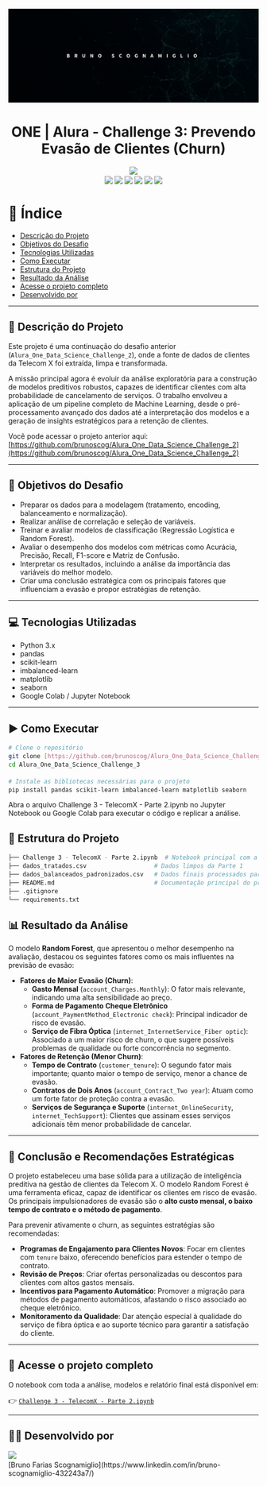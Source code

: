 <p align="center">
  <img src="https://raw.githubusercontent.com/brunoscog/Alura_One_Data_Science_Challenge_1/refs/heads/main/brunoscog-cover.jpg" alt="Imagem de capa do projeto">
</p>

<h1 align="center"> ONE | Alura - Challenge 3: Prevendo Evasão de Clientes (Churn) </h1>

<p align="center">
  <img src="http://img.shields.io/static/v1?label=STATUS&message=PROJETO%20CONCLUÍDO&color=GREEN&style=for-the-badge"/>
  <br>
  <img src="https://img.shields.io/badge/Python-3776AB.svg?style=for-the-badge&logo=python&logoColor=white" />
  <img src="https://img.shields.io/badge/Pandas-150458.svg?style=for-the-badge&logo=pandas&logoColor=white" />
  <img src="https://img.shields.io/badge/Scikit--learn-F7931E?style=for-the-badge&logo=scikit-learn&logoColor=white" />
  <img src="https://img.shields.io/badge/imbalanced--learn-753BBD?style=for-the-badge&logo=imbalanced-learn&logoColor=white" />
  <img src="https://img.shields.io/badge/Matplotlib-20232A?style=for-the-badge&logo=matplotlib&logoColor=white" />
  <img src="https://img.shields.io/badge/seaborn-20232A?style=for-the-badge&logo=seaborn&logoColor=white" />
</p>

# 📌 Índice

* [Descrição do Projeto](#descrição-do-projeto)
* [Objetivos do Desafio](#objetivos-do-desafio)
* [Tecnologias Utilizadas](#tecnologias-utilizadas)
* [Como Executar](#como-executar)
* [Estrutura do Projeto](#estrutura-do-projeto)
* [Resultado da Análise](#resultado-da-análise)
* [Acesse o projeto completo](#acesse-o-projeto-completo)
* [Desenvolvido por](#desenvolvido-por)

---

## 🧾 Descrição do Projeto

Este projeto é uma continuação do desafio anterior (`Alura_One_Data_Science_Challenge_2`), onde a fonte de dados de clientes da Telecom X foi extraída, limpa e transformada.

A missão principal agora é evoluir da análise exploratória para a construção de modelos preditivos robustos, capazes de identificar clientes com alta probabilidade de cancelamento de serviços. O trabalho envolveu a aplicação de um pipeline completo de Machine Learning, desde o pré-processamento avançado dos dados até a interpretação dos modelos e a geração de insights estratégicos para a retenção de clientes.

Você pode acessar o projeto anterior aqui: [https://github.com/brunoscog/Alura_One_Data_Science_Challenge_2](https://github.com/brunoscog/Alura_One_Data_Science_Challenge_2)

---

## 🎯 Objetivos do Desafio

* Preparar os dados para a modelagem (tratamento, encoding, balanceamento e normalização).
* Realizar análise de correlação e seleção de variáveis.
* Treinar e avaliar modelos de classificação (Regressão Logística e Random Forest).
* Avaliar o desempenho dos modelos com métricas como Acurácia, Precisão, Recall, F1-score e Matriz de Confusão.
* Interpretar os resultados, incluindo a análise da importância das variáveis do melhor modelo.
* Criar uma conclusão estratégica com os principais fatores que influenciam a evasão e propor estratégias de retenção.

---

## 💻 Tecnologias Utilizadas

* Python 3.x
* pandas
* scikit-learn
* imbalanced-learn
* matplotlib
* seaborn
* Google Colab / Jupyter Notebook

---

## ▶️ Como Executar

```bash
# Clone o repositório 
git clone [https://github.com/brunoscog/Alura_One_Data_Science_Challenge_3.git](https://github.com/brunoscog/Alura_One_Data_Science_Challenge_3.git)
cd Alura_One_Data_Science_Challenge_3

# Instale as bibliotecas necessárias para o projeto
pip install pandas scikit-learn imbalanced-learn matplotlib seaborn
```

Abra o arquivo Challenge 3 - TelecomX - Parte 2.ipynb no Jupyter Notebook ou Google Colab para executar o código e replicar a análise.

## 📁 Estrutura do Projeto
```bash
├── Challenge 3 - TelecomX - Parte 2.ipynb  # Notebook principal com a análise, modelos e relatório
├── dados_tratados.csv                   # Dados limpos da Parte 1
├── dados_balanceados_padronizados.csv   # Dados finais processados para a modelagem
├── README.md                            # Documentação principal do projeto
├── .gitignore
└── requirements.txt
```

## 📊 Resultado da Análise
O modelo **Random Forest**, que apresentou o melhor desempenho na avaliação, destacou os seguintes fatores como os mais influentes na previsão de evasão:

* **Fatores de Maior Evasão (Churn)**:
    * **Gasto Mensal** (`account_Charges.Monthly`): O fator mais relevante, indicando uma alta sensibilidade ao preço.
    * **Forma de Pagamento Cheque Eletrônico** (`account_PaymentMethod_Electronic check`): Principal indicador de risco de evasão.
    * **Serviço de Fibra Óptica** (`internet_InternetService_Fiber optic`): Associado a um maior risco de churn, o que sugere possíveis problemas de qualidade ou forte concorrência no segmento.
* **Fatores de Retenção (Menor Churn)**:
    * **Tempo de Contrato** (`customer_tenure`): O segundo fator mais importante; quanto maior o tempo de serviço, menor a chance de evasão.
    * **Contratos de Dois Anos** (`account_Contract_Two year`): Atuam como um forte fator de proteção contra a evasão.
    * **Serviços de Segurança e Suporte** (`internet_OnlineSecurity`, `internet_TechSupport`): Clientes que assinam esses serviços adicionais têm menor probabilidade de cancelar.

---

## 📝 Conclusão e Recomendações Estratégicas

O projeto estabeleceu uma base sólida para a utilização de inteligência preditiva na gestão de clientes da Telecom X. O modelo Random Forest é uma ferramenta eficaz, capaz de identificar os clientes em risco de evasão. Os principais impulsionadores de evasão são o **alto custo mensal, o baixo tempo de contrato e o método de pagamento**.

Para prevenir ativamente o churn, as seguintes estratégias são recomendadas:

* **Programas de Engajamento para Clientes Novos**: Focar em clientes com `tenure` baixo, oferecendo benefícios para estender o tempo de contrato.
* **Revisão de Preços**: Criar ofertas personalizadas ou descontos para clientes com altos gastos mensais.
* **Incentivos para Pagamento Automático**: Promover a migração para métodos de pagamento automáticos, afastando o risco associado ao cheque eletrônico.
* **Monitoramento da Qualidade**: Dar atenção especial à qualidade do serviço de fibra óptica e ao suporte técnico para garantir a satisfação do cliente.

---

## 📘 Acesse o projeto completo

O notebook com toda a análise, modelos e relatório final está disponível em:

👉 [`Challenge 3 - TelecomX - Parte 2.ipynb`](./Challenge%203%20-%20TelecomX%20-%20Parte%202.ipynb)

---

## 👨‍💻 Desenvolvido por

<img src="https://media.licdn.com/dms/image/v2/D4D03AQE5oHHVZzjwIg/profile-displayphoto-shrink_200_200/profile-displayphoto-shrink_200_200/0/1727484820568?e=2147483647&v=beta&t=JuBlRoJK5c2EUbs18LthUHalzmlM4A_2Zi16PzAlwmc" width=115>
<br/>
[Bruno Farias Scognamiglio](https://www.linkedin.com/in/bruno-scognamiglio-432243a7/)
